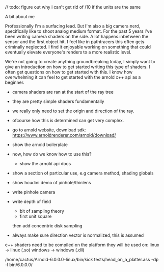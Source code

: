 // todo: figure out why i can't get rid of /10 if the units are the same


A bit about me

Professionally I'm a surfacing lead. But I'm also a big camera nerd, specifically like to shoot analog medium format. For the past 5 years I've been writing camera shaders on the side.
A lot happens inbetween the sensor and the first object hit. I feel like in pathtracers this often gets criminally neglected.
I find it enjoyable working on something that could eventually elevate everyone's renders to a more realistic level.

We're not going to create anything groundbreaking today, I simply want to give an introduction on how to get started writing this type of shaders.
I often get questions on how to get started with this. I know how overwhelming it can feel to get started with the arnold c++ api as a beginner. 



- camera shaders are ran at the start of the ray tree
- they are pretty simple shaders fundamentally
- we really only need to set the origin and direction of the ray.
- ofcourse how this is determined can get very complex.



- go to arnold website, download sdk:
https://www.arnoldrenderer.com/arnold/download/


- show the arnold boilerplate

- now, how do we know how to use this?
    - show the arnold api docs

- show a section of particular use, e.g camera method, shading globals


- show houdini demo of pinhole/thinlens


- write pinhole camera

- write depth of field
    - bit of sampling theory
    - first unit square
    
    then add concentric disk sampling


- always make sure direction vector is normalized, this is assumed



c++ shaders need to be compiled on the platform they will be used on:
    linux -> linux (.so)
    windows -> windows (.dll)



/home/cactus/Arnold-6.0.0.0-linux/bin/kick  tests/head_on_a_platter.ass -dp -l bin/6.0.0.0/